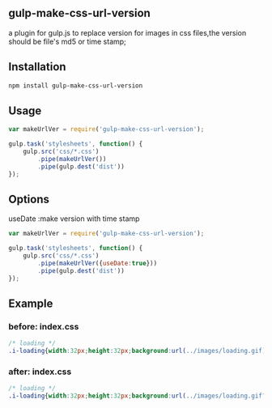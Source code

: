 ## gulp-make-css-url-version

a plugin for gulp.js to replace version for images in css files,the version should be file's md5 or time stamp;

## Installation

```bash
npm install gulp-make-css-url-version
```

## Usage

```js
var makeUrlVer = require('gulp-make-css-url-version');

gulp.task('stylesheets', function() {
    gulp.src('css/*.css')
        .pipe(makeUrlVer())
        .pipe(gulp.dest('dist'))
});
```

## Options

useDate :make version with time stamp

```js
var makeUrlVer = require('gulp-make-css-url-version');

gulp.task('stylesheets', function() {
    gulp.src('css/*.css')
        .pipe(makeUrlVer({useDate:true}))
        .pipe(gulp.dest('dist'))
});
```

## Example

### before: index.css

```css
/* loading */
.i-loading{width:32px;height:32px;background:url(../images/loading.gif) no-repeat;}    
```

### after: index.css

```css
/* loading */
.i-loading{width:32px;height:32px;background:url(../images/loading.gif?v=Je0sUcMH0mhJPWdZdpHzXg%3D%3D) no-repeat}

```



